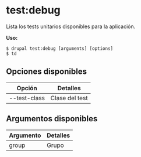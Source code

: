 # test:debug
Lista los tests unitarios disponibles para la aplicación.

**Uso:**
```
$ drupal test:debug [arguments] [options] 
$ td  
```

## Opciones disponibles
Opción | Detalles
-------|-------------
--test-class | Clase del test

## Argumentos disponibles
Argumento | Detalles
---------|-------------
group | Grupo
